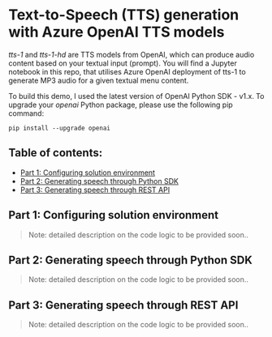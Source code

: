 # Text-to-Speech (TTS) generation with Azure OpenAI TTS models
_tts-1_ and _tts-1-hd_ are TTS models from OpenAI, which can produce audio content based on your textual input (prompt). You will find a Jupyter notebook in this repo, that utilises Azure OpenAI deployment of tts-1 to generate MP3 audio for a given textual menu content.

To build this demo, I used the latest version of OpenAI Python SDK - v1.x. To upgrade your _openai_ Python package, please use the following pip command:
```
pip install --upgrade openai
```

## Table of contents:
- [Part 1: Configuring solution environment]()
- [Part 2: Generating speech through Python SDK]()
- [Part 3: Generating speech through REST API]()

## Part 1: Configuring solution environment
> Note: detailed description on the code logic to be provided soon..

## Part 2: Generating speech through Python SDK
> Note: detailed description on the code logic to be provided soon..

## Part 3: Generating speech through REST API
> Note: detailed description on the code logic to be provided soon..
